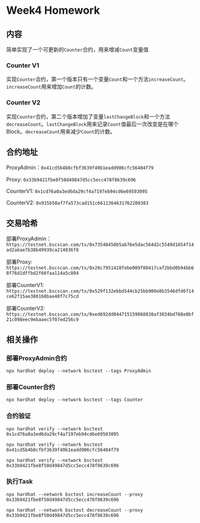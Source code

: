 # Week4 Homework

## 内容

简单实现了一个可更新的`Counter`合约，用来增减`Count`变量值

### Counter V1

实现`Counter`合约，第一个版本只有一个变量`Count`和一个方法`increaseCount`。`increaseCount`用来增加`Count`的计数。

### Counter V2

实现`Counter`合约，第二个版本增加了变量`lastChangeBlock`和一个方法`decreaseCount`。`lastChangeBlock`用来记录`Count`值最后一次改变是在哪个Block。`decreaseCount`用来减少`Count`的计数。


## 合约地址

ProxyAdmin：`0x41cd5b4b0cfbf3639f49b1eadd906cfc56404f79`

Proxy: `0x33b9421fbe8f50d49847d5cc5ecc478f8639c696`

CounterV1: `0x1cd76a0a3ed6da29cf4a7197eb94cd6e69503095`

CounterV2: `0x915b50af7fa573cad151c6611364631762200383`

## 交易哈希

部署ProxyAdmin：
`https://testnet.bscscan.com/tx/0x73548450b5ab76e5dac564d2c5549d1654f14ad2abae7b38b49939ca214036f8`

部署Proxy:
`https://testnet.bscscan.com/tx/0x28c7951428febe009f80417caf2bbd0b94bb68f76d1dffbd2f66faa114a5c804`

部署CounterV1:
`https://testnet.bscscan.com/tx/0x529f132ebbd544cb25bb900e8b3546dfd6f14ce62f15ae380168bae40f7c75cd`

部署CounterV2:
`https://testnet.bscscan.com/tx/0xed692dd044715159068838af3034bd768e8bf21c098eec9ebaaec5f07ed256c9`

## 相关操作

### 部署ProxyAdmin合约

`npx hardhat deploy --network bsctest --tags ProxyAdmin`

### 部署Counter合约

`npx hardhat deploy --network bsctest --tags Counter`

### 合约验证

```
npx hardhat verify --network bsctest 0x1cd76a0a3ed6da29cf4a7197eb94cd6e69503095

npx hardhat verify --network bsctest 0x41cd5b4b0cfbf3639f49b1eadd906cfc56404f79

npx hardhat verify --network bsctest 0x33b9421fbe8f50d49847d5cc5ecc478f8639c696
```

### 执行Task

```
npx hardhat --network bsctest increaseCount --proxy 0x33b9421fbe8f50d49847d5cc5ecc478f8639c696

npx hardhat --network bsctest decreaseCount --proxy 0x33b9421fbe8f50d49847d5cc5ecc478f8639c696
```